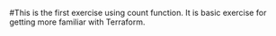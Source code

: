 #This is the first exercise using count function.
It is basic exercise for getting more familiar with Terraform.
